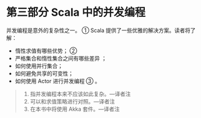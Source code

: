 # 第三部分 Scala 中的并发编程

并发编程是意外的复杂性之一。 ① Scala 提供了一些优雅的解决方案。读者将了解：

- 惰性求值有哪些优势； ②
- 严格集合和惰性集合之间有哪些差异 ；
- 如何使用并行集合；
- 如何避免共享的可变性；
- 如何使用 Actor 进行并发编程 ③ 。

> 1. 指并发编程本来不应该如此复杂。—译者注
> 2. 可以和求值策略进行对照。—译者注
> 3. 在本书中将使用 Akka 套件。—译者注